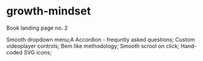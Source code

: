 # growth-mindset
Book landing page no. 2


Smooth dropdown menu;A
Accordion - frequntly asked questions;
Custom videoplayer controls;
Bem like methodology;
Smooth scrool on click;
Hand-coded SVG icons;
